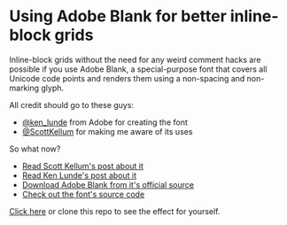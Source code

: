 Using Adobe Blank for better inline-block grids
===================

Inline-block grids without the need for any weird comment hacks are possible if you use Adobe Blank, a special-purpose font that covers all Unicode code points and renders them using a non-spacing and non-marking glyph.

All credit should go to these guys:

* [@ken_lunde](http://twitter.com/ken_lunde) from Adobe for creating the font
* [@ScottKellum](http://www.twitter.com/ScottKellum) for making me aware of its uses

So what now?

* [Read Scott Kellum's post about it](http://scottkellum.com/2013/10/25/the-new-kellum-method.html)
* [Read Ken Lunde's post about it](http://blogs.adobe.com/typblography/2013/03/introducing-adobe-blank.html)
* [Download Adobe Blank from it's official source](http://sourceforge.net/projects/adobe-blank.adobe/files/)
* [Check out the font's source code](https://github.com/adobe-fonts/adobe-blank/)

[Click here](http://jpkempf.github.io/zero-width-web-font) or clone this repo to see the effect for yourself.